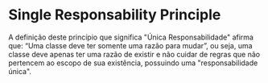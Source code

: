 Single Responsability Principle
=====

A definição deste princípio que significa "Única Responsabilidade" afirma que: “Uma classe deve ter somente uma razão para mudar”, ou
seja, uma classe deve apenas ter uma razão de existir e não cuidar de regras que não pertencem ao escopo de sua existência, 
possuindo uma "responsabilidade única". 